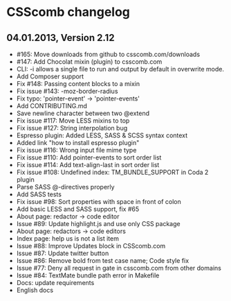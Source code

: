 CSScomb changelog
================

04.01.2013, Version 2.12
------------------------

- #165: Move downloads from github to csscomb.com/downloads
- #147: Add Chocolat mixin (plugin) to csscomb.com
- CLI: -i allows a single file to run and output by default in overwrite mode.
- Add Composer support
- Fix #148: Passing content blocks to a mixin
- Fix issue #143: -moz-border-radius
- Fix typo: 'pointer-event' -> 'pointer-events'
- Add CONTRIBUTING.md
- Save newline character between two @extend
- Fix issue #117: Move LESS mixins to top
- Fix issue #127: String interpolation bug
- Espresso plugin: Added LESS, SASS & SCSS syntax context
- Added link "how to install espresso plugin"
- Fix issue #116: Wrong input file mime type
- Fix issue #110: Add pointer-events to sort order list
- Fix issue #114: Add text-align-last in sort order list
- Fix issue #108: Undefined index: TM_BUNDLE_SUPPORT in Coda 2 plugin
- Parse SASS @-directives properly
- Add SASS tests
- Fix issue #98: Sort properties with space in front of colon
- Add basic LESS and SASS support, fix #65
- About page: redactor -> code editor
- Issue #89: Update highlight.js and use only CSS package
- About page: redactors -> code editors
- Index page: help us is not a list item
- Issue #88: Improve Updates block in CSScomb.com
- Issue #87: Update twitter button
- Issue #86: Remove bold from test case name; Code style fix
- Issue #77: Deny all request in gate in csscomb.com from other domains
- Issue #84: TextMate bundle path error in Makefile
- Docs: update requirements
- English docs
